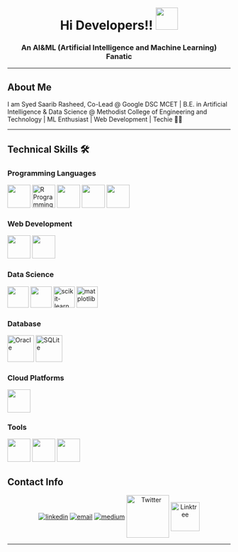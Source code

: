 <h1 align="center">Hi Developers!! <img src="https://media.tenor.com/images/22f42c11b612b041b4038573dca18a2d/tenor.gif" width="50px"></h1>

<h3 align="center">An AI&ML (Artificial Intelligence and Machine Learning) Fanatic</h3>

<hr>

## About Me

I am Syed Saarib Rasheed, Co-Lead @ Google DSC MCET | B.E. in Artificial Intelligence & Data Science @ Methodist College of Engineering and Technology | ML Enthusiast | Web Development | Techie 🧑‍💻

<hr>

## Technical Skills 🛠

### Programming Languages
<span style="display: inline-block;">
  <img src="https://img.icons8.com/color/48/000000/python.png" width="52px">
  <img src="https://www.r-project.org/logo/Rlogo.png" width="52px" alt="R Programming">
  <img src="https://img.icons8.com/color/48/000000/c-programming.png" width="52px">
  <img src="https://img.icons8.com/color/48/000000/c-plus-plus-logo.png" width="52px">
  <img src="https://img.icons8.com/color/48/000000/java-coffee-cup-logo.png" width="52px"> 
</span>

### Web Development
<span style="display: inline-block;">
  <img src="https://img.icons8.com/color/48/000000/html-5--v1.png" width="52px">
  <img src="https://img.icons8.com/color/48/000000/css3.png" width="52px">
</span>

### Data Science
<span style="display: inline-block;">
  <img src="https://img.icons8.com/color/48/000000/numpy.png" height="48px">
  <img src="https://img.icons8.com/color/48/000000/pandas.png" height="48px">
  <img src="https://upload.wikimedia.org/wikipedia/commons/0/05/Scikit_learn_logo_small.svg" height="48px" alt="scikit-learn">
  <img src="https://upload.wikimedia.org/wikipedia/commons/8/84/Matplotlib_icon.svg" height="48px" alt="matplotlib">
</span>


### Database
<span style="display: inline-block;">
  <img src="https://img.icons8.com/color/48/000000/oracle-logo.png" width="60px" height="60px" alt="Oracle">
  <img src="https://logospng.org/download/sqlite/sqlite-2048.png" width="60px" height="60px" alt="SQLite">
</span>

### Cloud Platforms
<img src="https://img.icons8.com/color/48/000000/google-cloud.png" width="52px">

### Tools
<span style="display: inline-block;">
  <img src="https://img.icons8.com/color/48/000000/tableau-software.png" width="52px">
  <img src="https://img.icons8.com/color/48/000000/canva.png" width="52px">
  <img src="https://img.icons8.com/color/48/000000/microsoft-excel-2019--v1.png" width="52px">
</span>

## Contact Info

<p align="center">
  <a href="https://www.linkedin.com/in/saarib2405/"><img align="center" src="https://img.icons8.com/color/96/000000/linkedin.png" alt="linkedin"/></a>
  <a href="mailto:saarib2405@gmail.com"><img align="center" src="https://img.icons8.com/color/96/000000/gmail.png" alt="email"/></a>
  <a href="https://medium.com/@saarib2405"><img align="center" src="https://img.icons8.com/color/96/000000/medium-logo.png" alt="medium"/></a>
  <a href="https://twitter.com/saarib2405" target="_blank"><img align="center" src="https://img.icons8.com/color/96/000000/twitter.png" alt="Twitter" title="Twitter" width="96" height="96"></a>
  <a href="https://linktr.ee/saarib2405" target="_blank"><img align="center" src="https://img.icons8.com/color/96/000000/linktree.png" alt="Linktree" height="65" width="65"></a>
</p>

<hr>
